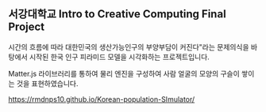 ## 서강대학교 Intro to Creative Computing Final Project

 시간의 흐름에 따라 대한민국의 생산가능인구의 부양부담이 커진다"라는 문제의식을 바탕에서 시작된 한국 인구 피라미드 모델을 시각화하는 프로젝트입니다.
 <br>

 Matter.js 라이브러리를 통하여 물리 엔진을 구성하여 사람 얼굴의 모양의 구슬이 쌓이는 것을 표현하였습니다.

 <a>https://rmdnps10.github.io/Korean-population-SImulator/</a>
 
